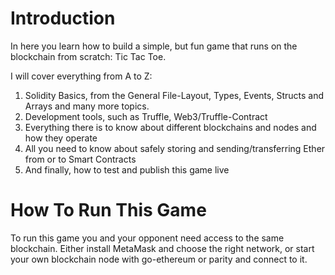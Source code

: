 # Introduction
In here you learn how to build a simple, but fun game that runs on the blockchain from scratch: Tic Tac Toe.

I will cover everything from A to Z:

1. Solidity Basics, from the General File-Layout, Types, Events, Structs and Arrays and many more topics.
2. Development tools, such as Truffle, Web3/Truffle-Contract
3. Everything there is to know about different blockchains and nodes and how they operate
4. All you need to know about safely storing and sending/transferring Ether from or to Smart Contracts
5. And finally, how to test and publish this game live


# How To Run This Game
To run this game you and your opponent need access to the same blockchain. Either install MetaMask and choose the right network, or start your own blockchain node with go-ethereum or parity and connect to it.


